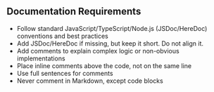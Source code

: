 ## Documentation Requirements

- Follow standard JavaScript/TypeScript/Node.js (JSDoc/HereDoc) conventions and best practices
- Add JSDoc/HereDoc if missing, but keep it short. Do not align it.
- Add comments to explain complex logic or non-obvious implementations
- Place inline comments above the code, not on the same line
- Use full sentences for comments
- Never comment in Markdown, except code blocks
